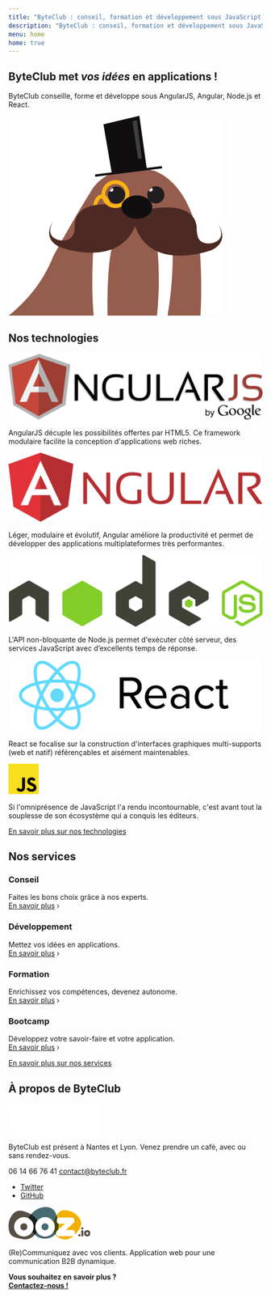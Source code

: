 ```yaml
---
title: "ByteClub : conseil, formation et développement sous JavaScript, AngularJS, Node.js, React"
description: "ByteClub : conseil, formation et développement sous JavaScript, AngularJS, Node.js, React"
menu: home
home: true
---
```

<section class="banner">
	<div class="wrap cf">
		<div class="banner-home">
			<div class="banner-home-wrap">
				<h1 class="page-title">ByteClub met <em>vos idées</em> en applications !</h1>
				<p>ByteClub conseille, forme et développe sous AngularJS, Angular, Node.js et React.</p>
				<img src="img/mascot.png" alt="" class="mascot" />
			</div>
		</div>
	</div>
</section>

<section class="section home-technos">
	<div class="wrap cf">
		<div class="inner">
			<h2 class="title-main">Nos technologies</h2>
			<div class="home-technos-list">
				<div class="home-techno">
					<div class="home-techno-logo">
						<a href="technologies.html#angularjs"><img src="img/angularjs.jpeg" alt="AngularJS" /></a>
					</div>
					<div class="home-techno-txt">
						<p>AngularJS décuple les possibilités offertes par HTML5. Ce framework modulaire facilite la conception d'applications web riches.</p>
					</div>
				</div>
				<div class="home-techno">
					<div class="home-techno-logo">
						<a href="technologies.html#angular"><img src="img/logo-angular.svg" alt="Angular" /></a>
					</div>
					<div class="home-techno-txt">
						<p>Léger, modulaire et évolutif, Angular améliore la productivité et permet de développer des applications multiplateformes très performantes.</p>
					</div>
				</div>
				<div class="home-techno">
					<div class="home-techno-logo">
						<a href="technologies.html#nodejs"><img src="img/logo-nodejs.svg" alt="Node.js" /></a>
					</div>
					<div class="home-techno-txt">
						<p>L'API non-bloquante de Node.js permet d'exécuter côté serveur, des services JavaScript avec d’excellents temps de réponse.</p>
					</div>
				</div>
				<div class="home-techno">
					<div class="home-techno-logo">
						<a href="technologies.html#react"><img src="img/logo-react.png" alt="React" /></a>
					</div>
					<div class="home-techno-txt">
						<p>React se focalise sur la construction d'interfaces graphiques multi-supports (web et natif) référençables et aisément maintenables.</p>
					</div>
				</div>
				<div class="home-techno">
					<div class="home-techno-logo">
						<a href="technologies.html#javascript"><img src="img/logo-javascript.svg" alt="JavaScript" style="width:60px"/></a>
					</div>
					<div class="home-techno-txt">
						<p>Si l'omniprésence de JavaScript l'a rendu incontournable, c'est avant tout la souplesse de son écosystème qui a conquis les éditeurs.</p>
					</div>
				</div>
			</div>
			<div class="lnk-more lnk-technos-more">
				<a href="technologies.html" title="En savoir plus sur nos technologies"><span>En savoir plus sur nos technologies</span></a>
			</div>
		</div>
	</div>
</section>

<section class="section home-services">
	<div class="wrap">
		<div class="inner">
			<h2 class="title-main">Nos services</h2>
			<div class="home-services-list">
				<div class="home-service">
					<div class="home-service-row">
						<div class="home-service-cell">
							<div class="home-service-picto">
								<i class="fa fa-comments fa-3x"></i>
							</div>
						</div>
						<div class="home-service-cell">
							<h3 class="home-service-title">Conseil</h3>
							<div class="home-service-desc">
								<p>Faites les bons choix grâce à nos experts.<br/>
								<a href="services.html#conseil">En savoir plus</a> <span>›</span></p>
							</div>
						</div>
					</div>
				</div>
				<div class="home-service">
					<div class="home-service-row">
						<div class="home-service-cell">
							<div class="home-service-picto">
								<i class="fa fa-code fa-3x"></i>
							</div>
						</div>
						<div class="home-service-cell">
							<h3 class="home-service-title">Développement</h3>
							<div class="home-service-desc">
								<p>Mettez vos idées en applications.<br/>
								<a href="services.html#developpement">En savoir plus</a> <span>›</span></p>
							</div>
						</div>
					</div>
				</div>
				<div class="home-service">
					<div class="home-service-row">
						<div class="home-service-cell">
							<div class="home-service-picto">
								<i class="fa fa-graduation-cap fa-3x"></i>
							</div>
						</div>
						<div class="home-service-cell">
							<h3 class="home-service-title">Formation</h3>
							<div class="home-service-desc">
								<p>Enrichissez vos compétences, devenez autonome.<br/>
								<a href="services.html#formation">En savoir plus</a> <span>›</span></p>
							</div>
						</div>
					</div>
				</div>
				<div class="home-service">
					<div class="home-service-row">
						<div class="home-service-cell">
							<div class="home-service-picto">
								<i class="fa fa-rocket fa-3x"></i>
							</div>
						</div>
						<div class="home-service-cell">
							<h3 class="home-service-title">Bootcamp</h3>
							<div class="home-service-desc">
								<p>Développez votre savoir-faire et votre application.<br/>
								<a href="services.html#bootcamp">En savoir plus</a> <span>›</span></p>
							</div>
						</div>
					</div>
				</div>
			</div>
			<div class="lnk-more lnk-services-more">
				<a href="services.html" title="En savoir plus sur nos services"><span>En savoir plus sur nos services</span></a>
			</div>
		</div>
	</div>
</section>

<footer class="footer footer-home" role="contentinfo">
	<div class="wrap">
		<div class="inner">
			<h2 class="footer-title">À propos de <strong>ByteClub</strong></h2>
			<div class="footer-cols">
				<div class="footer-col footer-col-byteclub">
					<div class="footer-logo">
						<img src="img/logo-white.png" alt="ByteClub" />
					</div>
					<div class="footer-content" itemscope itemtype="http://schema.org/Corporation">
						<p><span itemprop="name">ByteClub</span> est présent à Nantes et Lyon. Venez prendre un café, avec ou sans rendez-vous.</p>
						<p><span class="byteclub-phone" itemprop="telephone"><i class="fa fa-phone"></i>06 14 66 76 41</span> <a href="mailto:contact@byteclub.fr" class="byteclub-email" itemprop="email"><i class="fa fa-envelope"></i>contact@byteclub.fr</a></p>
						<ul class="byteclub-social">
							<li><a href="https://twitter.com/byteclubfr"><i class="fa fa-twitter fa-2x"></i><span>Twitter</span></a></li>
							<li><a href="https://github.com/byteclubfr"><i class="fa fa-github fa-2x"></i><span>GitHub</span></a></li>
						</ul>
					</div>
				</div>
				<div class="footer-col footer-col-ooz">
					<div class="footer-logo">
						<img src="img/logo-ooz.png" alt="OOZ.io" />
					</div>
					<div class="footer-content">
						<p>(Re)Communiquez avec vos clients. Application web pour une communication B2B dynamique.</p>
						<p><strong>Vous souhaitez en savoir plus&nbsp;?<br/> <a href="contact.html">Contactez-nous&nbsp;!</a></strong></p>
					</div>
				</div>
			</div>
		</div>
	</div>
</footer>
